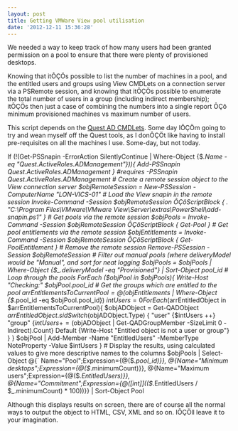 ```yaml
---
layout: post
title: Getting VMWare View pool utilisation
date: '2012-12-11 15:36:28'
---
```



We needed a way to keep track of how many users had been granted permission on a pool to ensure that there were plenty of provisioned desktops.

Knowing that itÔÇÖs possible to list the number of machines in a pool, and the entitled users and groups using View CMDLets on a connection server via a PSRemote session, and knowing that itÔÇÖs possible to enumerate the total number of users in a group (including indirect membership); itÔÇÖs then just a case of combining the numbers into a single report ÔÇô minimum provisioned machines vs maximum number of users.

This script depends on the [Quest AD CMDLets](http://www.quest.com/powershell/activeroles-server.aspx). Some day IÔÇÖm going to try and wean myself off the Quest tools, as I donÔÇÖt like having to install pre-requisites on all the machines I use. Some-day, but not today.

 If (!(Get-PSSnapin -ErrorAction SilentlyContinue | Where-Object {$_.Name -eq "Quest.ActiveRoles.ADManagement"})){ Add-PSSnapin Quest.ActiveRoles.ADManagement } #requires -PSSnapin Quest.ActiveRoles.ADManagement # Create a remote session object to the View connection server $objRemoteSession = New-PSSession -ComputerName "LON-VICS-01" # Load the View snapin in the remote session Invoke-Command -Session $objRemoteSession ÔÇôScriptBlock { . "C:\Program Files\VMware\VMware View\Server\extras\PowerShell\add-snapin.ps1" } # Get pools via the remote session $objPools = Invoke-Command -Session $objRemoteSession ÔÇôScriptBlock { Get-Pool } # Get pool entitlements via the remote session $objEntitlements = Invoke-Command -Session $objRemoteSession ÔÇôScriptBlock { Get-PoolEntitlement } # Remove the remote session Remove-PSSession -Session $objRemoteSession # Filter out manual pools (where deliveryModel would be "Manual", and sort for neat logging $objPools = $objPools | Where-Object {$_.deliveryModel -eq "Provisioned"} | Sort-Object pool_id # Loop through the pools ForEach ($objPool in $objPools){ Write-Host "Checking:" $objPool.pool_id # Get the groups which are entitled to the pool $arrEntitlementsToCurrentPool = @($objEntitlements | Where-Object {$_.pool_id -eq $objPool.pool_id}) $intUsers = 0 ForEach ($arrEntitledObject in $arrEntitlementsToCurrentPool){ $objADObject = Get-QADObject $arrEntitledObject.sid Switch ($objADObject.Type) { "user" {$intUsers ++} "group" {$intUsers += ($objADObject | Get-QADGroupMember -SizeLimit 0 -Indirect).Count} Default {Write-Host "Entitled object is not a user or group"} } } $objPool | Add-Member -Name "EntitledUsers" -MemberType NoteProperty -Value $intUsers } # Display the results, using calculated values to give more descriptive names to the columns $objPools | Select-Object @{` Name="Pool";Expression={@($_.pool_id)}}, @{Name="Minimum desktops";Expression={@($_.minimumCount)}}, @{Name="Maximum users";Expression={@($_.EntitledUsers)}}, @{Name="Commitment";Expression={@([int]](($_.EntitledUsers / $_.minimumCount) * 100))}} | Sort-Object Pool

Although this displays results on screen, there are of course all the normal ways to output the object to HTML, CSV, XML and so on. IÔÇÖll leave it to your imagination.


